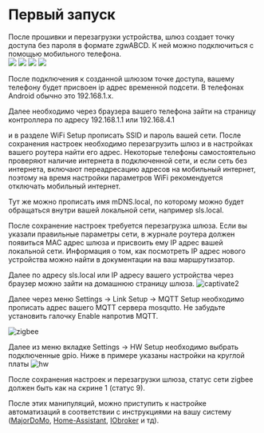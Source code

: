 # Первый запуск

После прошивки и перезагрузки устройства, шлюз создает точку доступа без пароля в формате zgwABCD. К ней можно подключиться с помощью мобильного телефона.  
![](/img/zgw01.png)
![](/img/zgw05.png)
![](/img/zgw1.png)
![](/img/zgw2.png)

После подключения к созданной шлюзом точке доступа, вашему телефону будет присвоен ip адрес временной подсети. В телефонах Android  обычно это 192.168.1.x.


Далее необходимо через браузера вашего телефона зайти на страницу контроллера по адресу 192.168.1.1 или 192.168.4.1 



и в разделе WiFi Setup прописать SSID и пароль вашей сети. После сохранения настроек необходимо перезагрузить шлюз и в настройках вашего роутера найти его адрес. Некоторые телефоны самостоятельно проверяют наличие интернета в подключенной  сети, и если сеть без интернета,  включают переадресацию адресов на мобильный интернет, поэтому на время настройки параметров WiFi рекомендуется отключать мобильный интернет.



Тут же можно прописать имя mDNS.local, по которому можно будет обращаться внутри вашей локальной сети, например sls.local.


После сохранение настроек требуется перезагрузка шлюза. Если вы указали правильные параметры сети, в журнале роутера должен появиться MAC адрес шлюза и присвоить ему IP адрес вашей локальной сети. Информация о том, как посмотреть IP адрес нового устройства можно найти в  документации на ваш маршрутизатор. 

Далее по адресу sls.local или IP адресу вашего устройства через браузер можно зайти на домашнюю страницу шлюза.
![captivate2](/img/slshome.png)


Далее через меню Settings -> Link Setup -> MQTT Setup необходимо прописать адрес вашего MQTT сервера mosqutto. Не забудьте установить галочку Enable напротив MQTT.

![zigbee](/img/slssetupmqtt.png)


Далее из меню вкладке  Settings ->  HW Setup необходимо выбрать подключенные gpio. Ниже в примере указаны настройки на круглой платы 
![hw](/img/hw_setup.png)

После сохранения настроек и перезагрузки шлюза, статус сети zigbee должен быть как на скрине 1 (статус 9).

После этих манипуляций, можно приступить к настройке автоматизаций в соответствии с инструкциями на вашу систему ([MajorDoMo](/int_majordomo_rus.md), [Home-Assistant](/int_has_rus.md), [IObroker](/int_iobroker_rus.md) и тд).
